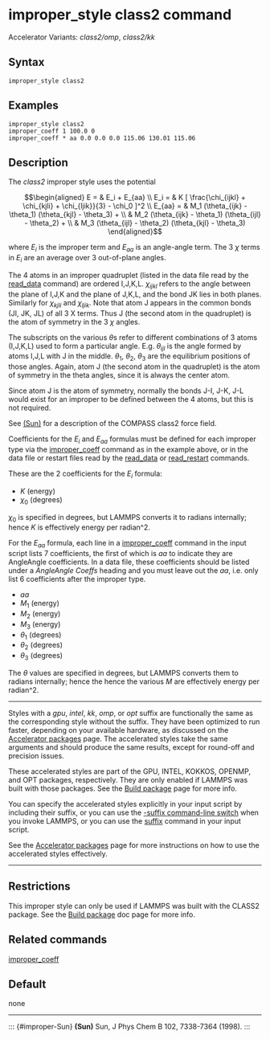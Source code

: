 # improper_style class2 command

Accelerator Variants: *class2/omp*, *class2/kk*

## Syntax

``` LAMMPS
improper_style class2
```

## Examples

``` LAMMPS
improper_style class2
improper_coeff 1 100.0 0
improper_coeff * aa 0.0 0.0 0.0 115.06 130.01 115.06
```

## Description

The *class2* improper style uses the potential

$$\begin{aligned}
E      = & E_i + E_{aa} \\
E_i    = & K [ \frac{\chi_{ijkl} + \chi_{kjli} + \chi_{ljik}}{3} - \chi_0 ]^2 \\
E_{aa} = & M_1 (\theta_{ijk} - \theta_1) (\theta_{kjl} - \theta_3) + \\
         & M_2 (\theta_{ijk} - \theta_1) (\theta_{ijl} - \theta_2) + \\
         & M_3 (\theta_{ijl} - \theta_2) (\theta_{kjl} - \theta_3)
\end{aligned}$$

where $E_i$ is the improper term and $E_{aa}$ is an angle-angle term.
The 3 $\chi$ terms in $E_i$ are an average over 3 out-of-plane angles.

The 4 atoms in an improper quadruplet (listed in the data file read by
the [read_data](read_data) command) are ordered I,J,K,L. $\chi_{ijkl}$
refers to the angle between the plane of I,J,K and the plane of J,K,L,
and the bond JK lies in both planes. Similarly for $\chi_{kjli}$ and
$\chi_{ljik}$. Note that atom J appears in the common bonds (JI, JK, JL)
of all 3 X terms. Thus J (the second atom in the quadruplet) is the atom
of symmetry in the 3 $\chi$ angles.

The subscripts on the various $\theta$s refer to different combinations
of 3 atoms (I,J,K,L) used to form a particular angle. E.g.
$\theta_{ijl}$ is the angle formed by atoms I,J,L with J in the middle.
$\theta_1$, $\theta_2$, $\theta_3$ are the equilibrium positions of
those angles. Again, atom J (the second atom in the quadruplet) is the
atom of symmetry in the theta angles, since it is always the center
atom.

Since atom J is the atom of symmetry, normally the bonds J-I, J-K, J-L
would exist for an improper to be defined between the 4 atoms, but this
is not required.

See [(Sun)](improper-Sun) for a description of the COMPASS class2 force
field.

Coefficients for the $E_i$ and $E_{aa}$ formulas must be defined for
each improper type via the [improper_coeff](improper_coeff) command as
in the example above, or in the data file or restart files read by the
[read_data](read_data) or [read_restart](read_restart) commands.

These are the 2 coefficients for the $E_i$ formula:

-   $K$ (energy)
-   $\chi_0$ (degrees)

$\chi_0$ is specified in degrees, but LAMMPS converts it to radians
internally; hence $K$ is effectively energy per radian\^2.

For the $E_{aa}$ formula, each line in a
[improper_coeff](improper_coeff) command in the input script lists 7
coefficients, the first of which is *aa* to indicate they are AngleAngle
coefficients. In a data file, these coefficients should be listed under
a *AngleAngle Coeffs* heading and you must leave out the *aa*, i.e. only
list 6 coefficients after the improper type.

-   *aa*
-   $M_1$ (energy)
-   $M_2$ (energy)
-   $M_3$ (energy)
-   $\theta_1$ (degrees)
-   $\theta_2$ (degrees)
-   $\theta_3$ (degrees)

The $\theta$ values are specified in degrees, but LAMMPS converts them
to radians internally; hence the hence the various $M$ are effectively
energy per radian\^2.

------------------------------------------------------------------------

Styles with a *gpu*, *intel*, *kk*, *omp*, or *opt* suffix are
functionally the same as the corresponding style without the suffix.
They have been optimized to run faster, depending on your available
hardware, as discussed on the [Accelerator packages](Speed_packages)
page. The accelerated styles take the same arguments and should produce
the same results, except for round-off and precision issues.

These accelerated styles are part of the GPU, INTEL, KOKKOS, OPENMP, and
OPT packages, respectively. They are only enabled if LAMMPS was built
with those packages. See the [Build package](Build_package) page for
more info.

You can specify the accelerated styles explicitly in your input script
by including their suffix, or you can use the [-suffix command-line
switch](Run_options) when you invoke LAMMPS, or you can use the
[suffix](suffix) command in your input script.

See the [Accelerator packages](Speed_packages) page for more
instructions on how to use the accelerated styles effectively.

------------------------------------------------------------------------

## Restrictions

This improper style can only be used if LAMMPS was built with the CLASS2
package. See the [Build package](Build_package) doc page for more info.

## Related commands

[improper_coeff](improper_coeff)

## Default

none

------------------------------------------------------------------------

::: {#improper-Sun}
**(Sun)** Sun, J Phys Chem B 102, 7338-7364 (1998).
:::
